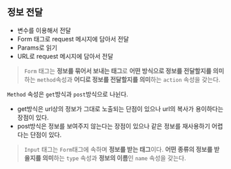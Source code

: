 ## 정보 전달

* 변수를 이용해서 전달
* Form 태그로 request 메시지에 담아서 전달
* Params로 읽기
* URL로 request 메시지에 담아서 전달


> `Form` 태그는 **정보를 묶어서 보내는 태그**로 **어떤 방식으로 정보를 전달할지를 의미**하는 `method`속성과 **어디로 정보를 전달할지를 의미**하는 `action` 속성을 갖는다.

`Method` 속성은 `get`방식과 `post`방식으로 나뉜다.
* get방식은 url상의 정보가 그대로 노출되는 단점이 있으나 url의 복사가 용이하다는 장점이 있다.
* post방식은 정보를 보여주지 않는다는 장점이 있으나 같은 정보를 재사용하기 어렵다는 단점이 있다. 

> `Input` 태그는 `Form`태그에 속하며 **정보를 받는 태그**이다.
**어떤 종류의 정보를 받을지를 의미**하는 `type` 속성과 **정보의 이름**인 `name` 속성을 갖는다.

